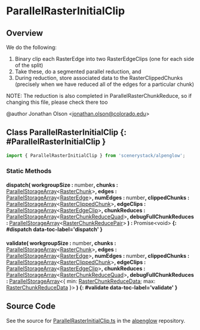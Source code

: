 # ParallelRasterInitialClip

## Overview

We do the following:

1. Binary clip each RasterEdge into two RasterEdgeClips (one for each side of the split)
2. Take these, do a segmented parallel reduction, and
3. During reduction, store associated data to the RasterClippedChunks (precisely when we have reduced all of the
   edges for a particular chunk)

NOTE: The reduction is also completed in ParallelRasterChunkReduce, so if changing this file, please check there too

@author Jonathan Olson &lt;jonathan.olson@colorado.edu&gt;

## Class ParallelRasterInitialClip {: #ParallelRasterInitialClip }


```js
import { ParallelRasterInitialClip } from 'scenerystack/alpenglow';
```
### Static Methods

#### dispatch( workgroupSize : <span style="font-weight: 400;"><span style="color: hsla(calc(var(--md-hue) + 180deg),80%,40%,1);">number</span></span>, chunks : <span style="font-weight: 400;">[ParallelStorageArray](../alpenglow/ParallelStorageArray.md)&lt;[RasterChunk](../alpenglow/RasterChunk.md)&gt;</span>, edges : <span style="font-weight: 400;">[ParallelStorageArray](../alpenglow/ParallelStorageArray.md)&lt;[RasterEdge](../alpenglow/RasterEdge.md)&gt;</span>, numEdges : <span style="font-weight: 400;"><span style="color: hsla(calc(var(--md-hue) + 180deg),80%,40%,1);">number</span></span>, clippedChunks : <span style="font-weight: 400;">[ParallelStorageArray](../alpenglow/ParallelStorageArray.md)&lt;[RasterClippedChunk](../alpenglow/RasterClippedChunk.md)&gt;</span>, edgeClips : <span style="font-weight: 400;">[ParallelStorageArray](../alpenglow/ParallelStorageArray.md)&lt;[RasterEdgeClip](../alpenglow/RasterEdgeClip.md)&gt;</span>, chunkReduces : <span style="font-weight: 400;">[ParallelStorageArray](../alpenglow/ParallelStorageArray.md)&lt;[RasterChunkReduceQuad](../alpenglow/RasterChunkReduceQuad.md)&gt;</span>, debugFullChunkReduces : <span style="font-weight: 400;">[ParallelStorageArray](../alpenglow/ParallelStorageArray.md)&lt;[RasterChunkReducePair](../alpenglow/RasterChunkReducePair.md)&gt;</span> ) : <span style="font-weight: 400;">Promise&lt;<span style="color: hsla(calc(var(--md-hue) + 180deg),80%,40%,1);">void</span>&gt;</span> {: #dispatch data-toc-label='dispatch' }

#### validate( workgroupSize : <span style="font-weight: 400;"><span style="color: hsla(calc(var(--md-hue) + 180deg),80%,40%,1);">number</span></span>, chunks : <span style="font-weight: 400;">[ParallelStorageArray](../alpenglow/ParallelStorageArray.md)&lt;[RasterChunk](../alpenglow/RasterChunk.md)&gt;</span>, edges : <span style="font-weight: 400;">[ParallelStorageArray](../alpenglow/ParallelStorageArray.md)&lt;[RasterEdge](../alpenglow/RasterEdge.md)&gt;</span>, numEdges : <span style="font-weight: 400;"><span style="color: hsla(calc(var(--md-hue) + 180deg),80%,40%,1);">number</span></span>, clippedChunks : <span style="font-weight: 400;">[ParallelStorageArray](../alpenglow/ParallelStorageArray.md)&lt;[RasterClippedChunk](../alpenglow/RasterClippedChunk.md)&gt;</span>, edgeClips : <span style="font-weight: 400;">[ParallelStorageArray](../alpenglow/ParallelStorageArray.md)&lt;[RasterEdgeClip](../alpenglow/RasterEdgeClip.md)&gt;</span>, chunkReduces : <span style="font-weight: 400;">[ParallelStorageArray](../alpenglow/ParallelStorageArray.md)&lt;[RasterChunkReduceQuad](../alpenglow/RasterChunkReduceQuad.md)&gt;</span>, debugFullChunkReduces : <span style="font-weight: 400;">[ParallelStorageArray](../alpenglow/ParallelStorageArray.md)&lt;{ min: [RasterChunkReduceData](../alpenglow/RasterChunkReduceData.md); max: [RasterChunkReduceData](../alpenglow/RasterChunkReduceData.md) }&gt;</span> ) {: #validate data-toc-label='validate' }



## Source Code

See the source for [ParallelRasterInitialClip.ts](https://github.com/phetsims/alpenglow/blob/main/js/parallel/raster-clip/ParallelRasterInitialClip.ts) in the [alpenglow](https://github.com/phetsims/alpenglow) repository.

